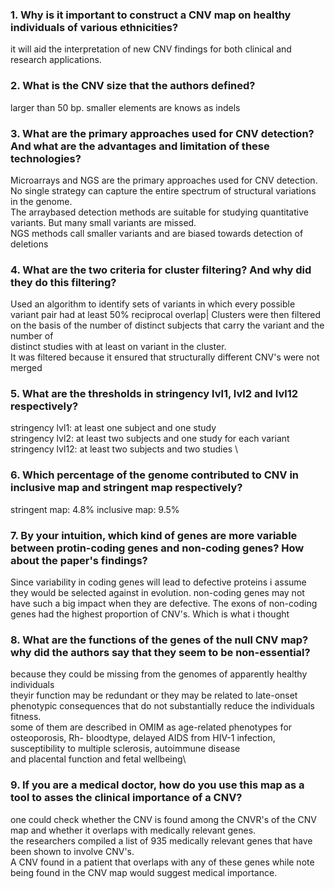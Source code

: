 ### 1. Why is it important to construct a CNV map on healthy individuals of various ethnicities?

it will aid the interpretation of new CNV findings for both clinical and research applications.

### 2. What is the CNV size that the authors defined?

larger than 50 bp. smaller elements are knows as indels

### 3. What are the primary approaches used for CNV detection? And what are the advantages and limitation of these technologies?

Microarrays and NGS are the primary approaches used for CNV detection. \
No single strategy can capture the entire spectrum of structural variations in the genome. \
The arraybased detection methods are suitable for studying quantitative variants. But many small variants are missed.\
NGS methods call smaller variants and are biased towards detection of deletions

### 4. What are the two criteria for cluster filtering? And why did they do this filtering?

Used an algorithm to identify sets of variants in which every possible variant pair had at least 50% reciprocal overlap|
Clusters were then filtered on the basis of the number of distinct subjects that carry the variant and the number of\
distinct studies with at least on variant in the cluster. \
It was filtered because it ensured that structurally different CNV's were not merged

### 5. What are the thresholds in stringency lvl1, lvl2 and lvl12 respectively?

stringency lvl1: at least one subject and one study \
stringency lvl2: at least two subjects and one study for each variant \
stringency lvl12: at least two subjects and two studies \ 

### 6. Which percentage of the genome contributed to CNV in inclusive map and stringent map respectively?

stringent map: 4.8%
inclusive map: 9.5%

### 7. By your intuition, which kind of genes are more variable between protin-coding genes and non-coding genes? How about the paper's findings?

Since variability in coding genes will lead to defective proteins i assume they would be selected against in evolution. non-coding genes may not have such a big impact when they are defective.
The exons of non-coding genes had the highest proportion of CNV's. Which is what i thought

### 8. What are the functions of the genes of the null CNV map? why did the authors say that they seem to be non-essential?

because they could be missing from the genomes of apparently healthy individuals\
theyir function may be redundant or they may be related to late-onset phenotypic consequences that do not substantially reduce the individuals fitness.\
some of them are described in OMIM as age-related phenotypes for osteoporosis, Rh- bloodtype, delayed AIDS from HIV-1 infection, susceptibility to multiple sclerosis, autoimmune disease \
and placental function and fetal wellbeing\

### 9. If you are a medical doctor, how do you use this map as a tool to asses the clinical importance of a CNV?

one could check whether the CNV is found among the CNVR's of the CNV map and whether it overlaps with medically relevant genes.\
the researchers compiled a list of 935 medically relevant genes that have been shown to involve CNV's. \
A CNV found in a patient that overlaps with any of these genes while note being found in the CNV map would suggest medical importance.









